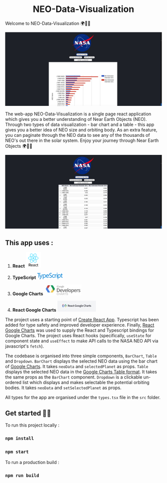 <h1 align="center">
  NEO-Data-Visualization
</h1>

Welcome to NEO-Data-Visualization 🌍🌌😎

<img alt="screesnhot" src="./src/Images/barchart.jpg" />

The web-app NEO-Data-Visualization is a single page react application which gives you a better understanding of Near Earth Objects (NEO). Through two types of data visualization - bar chart and a table - this app gives you a better idea of NEO size and orbiting body. As an extra feature, you can paginate through the NEO data to see any of the thousands of NEO's out there in the solar system.
Enjoy your journey through Near Earth Objects 🌍🌌🔭

<img alt="screesnhot" src="./src/Images/Table.jpg" />

## This app uses :

1.  **React** <img alt="logo React" src="./src/Images/react-logo.png" />

2.  **TypeScript** <img alt="logo Type Script" src="./src/Images/TypeScript_Logo.png" />

3.  **Google Charts** <img alt="logo Google Charts" src="./src/Images/google-charts-logo-min.jpeg" />

4.  **React Google Charts** <img alt="logo React Google Charts" src="./src/Images/react-google-chart-logo.jpg" />

The project uses a starting point of [Create React App](https://create-react-app.dev/). Typescript has been added for type safety and improved developer experience. Finally, [React Google Charts](https://react-google-charts.com/) was used to supply the React and Typescript bindings for Google Charts. The project uses React hooks (specifically, `useState` for component state and `useEffect` to make API calls to the NASA NEO API via javascript's `fetch`).

The codebase is organised into three simple components, `BarChart`, `Table` and `Dropdown`.
`BarChart` displays the selected NEO data using the bar chart of [Google Charts](https://developers.google.com/chart/interactive/docs/gallery/barchart). It takes `neoData` and `selectedPlanet` as props.
`Table` displays the selected NEO data in the [Google Charts Table format](https://developers.google.com/chart/interactive/docs/gallery/table). It takes the same props as the `BarChart` component.
`Dropdown` is a clickable un-ordered list which displays and makes selectable the potential orbiting bodies. It takes `neoData` and `setSelectedPlanet` as props.

All types for the app are organised under the `types.tsx` file in the `src` folder.

## Get started 🚀🚀

To run this project locally :

### `npm install`

### `npm start`

To run a production build :

### `npm run build`
